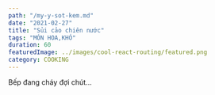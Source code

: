 ```yaml
---
path: "/my-y-sot-kem.md"
date: "2021-02-27"
title: "Sủi cảo chiên nước"
tags: "MÓN HOA,KHÓ"
duration: 60
featuredImage: ../images/cool-react-routing/featured.png
category: COOKING
---
```


Bếp đang cháy đợi chút...


